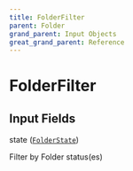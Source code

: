 ```yaml
---
title: FolderFilter
parent: Folder
grand_parent: Input Objects
great_grand_parent: Reference
---
```


<h1>FolderFilter</h1>

<h2>Input Fields</h2>

<div class="field-entry ">
  <span id="state" class="field-name anchored">state (<code><a href="/docs/reference/enum/folder_state">FolderState</a></code>)</span>

  <div class="description-wrapper">
   <p>Filter by Folder status(es)</p>

  </div>
</div>

